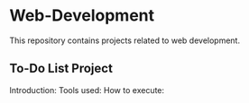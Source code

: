 # Web-Development
This repository contains projects related to web development.

## To-Do List Project
Introduction:
Tools used:
How to execute:

